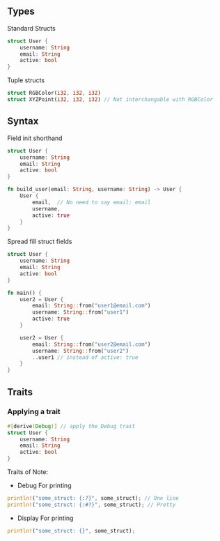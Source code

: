 ## Types
Standard Structs
```rust
struct User {
	username: String
	email: String
	active: bool
}
```

Tuple structs
```rust
struct RGBColor(i32, i32, i32)
struct XYZPoint(i32, i32, i32) // Not interchangable with RGBColor
```
## Syntax
Field init shorthand
```rust
struct User {
	username: String
	email: String
	active: bool
}

fn build_user(email: String, username: String) -> User {
	User {
		email,  // No need to say email: email
		username,
		active: true
	}
}
```

Spread fill struct fields
```rust
struct User {
	username: String
	email: String
	active: bool
}

fn main() {
	user2 = User {
		email: String::from("user1@email.com")
		username: String::from("user1")
		active: true
	}

	user2 = User {
		email: String::from("user2@email.com")
		username: String::from("user2")
		..user1 // instead of active: true
	}
}
```

## Traits
### Applying a trait
```rust
#[derive(Debug)] // apply the Debug trait
struct User {
	username: String
	email: String
	active: bool
}
```

Traits of Note:
- Debug
  For printing
```rust
println!("some_struct: {:?}", some_struct); // One line
println!("some_struct: {:#?}", some_struct); // Pretty
```
- Display
  For printing
```rust
println!("some_struct: {}", some_struct);
```